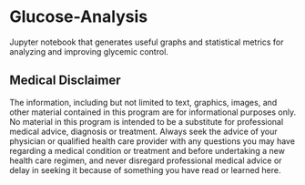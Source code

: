 # Glucose-Analysis
Jupyter notebook that generates useful graphs and statistical metrics for analyzing and improving glycemic control. 

## Medical Disclaimer
The information, including but not limited to text, graphics, images, and other material contained in this program are for informational purposes only. No material in this program is intended to be a substitute for professional medical advice, diagnosis or treatment. Always seek the advice of your physician or qualified health care provider with any questions you may have regarding a medical condition or treatment and before undertaking a new health care regimen, and never disregard professional medical advice or delay in seeking it because of something you have read or learned here.
